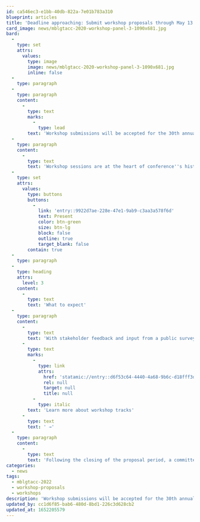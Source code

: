 ```yaml
---
id: ca546ec3-e1bb-40db-822a-7e01b783a310
blueprint: articles
title: 'Deadline approaching: Submit workshop proposals through May 13'
card_image: news/mblgtacc-2020-workshop-panel-3-1090x681.jpg
bard:
  -
    type: set
    attrs:
      values:
        type: image
        image: news/mblgtacc-2020-workshop-panel-3-1090x681.jpg
        inline: false
  -
    type: paragraph
  -
    type: paragraph
    content:
      -
        type: text
        marks:
          -
            type: lead
        text: 'Workshop submissions will be accepted for the 30th annual MBLGTACC through Friday, May 13, 2022 at 11:59 p.m. EDT.'
  -
    type: paragraph
    content:
      -
        type: text
        text: 'Workshop sessions are at the heart of conference''s history and impact, bringing together students and higher ed pros from across the Midwest to learn and grow through the knowledge and experiences of their peers and mentors. We encourage anyone—students, staff, faculty, community organizers, and others—to consider what knowledge and experiences they can thoughtfully and confidently bring to a workshop of attendees, and to submit a proposal. '
  -
    type: set
    attrs:
      values:
        type: buttons
        buttons:
          -
            link: 'entry::9922d7ae-228e-47e1-9ab9-c3aa3a578f6d'
            text: Present
            color: btn-green
            size: btn-lg
            block: false
            outline: true
            target_blank: false
        contain: true
  -
    type: paragraph
  -
    type: heading
    attrs:
      level: 3
    content:
      -
        type: text
        text: 'What to expect'
  -
    type: paragraph
    content:
      -
        type: text
        text: 'With stakeholder feedback and input from a public survey, we previously selected and announced the tracks for the 30th annual conference. When you submit your proposal, you''ll be asked if your session should be considered for inclusion in any of the tracks. '
      -
        type: text
        marks:
          -
            type: link
            attrs:
              href: 'statamic://entry::d6f53c64-4440-4a68-9b6c-d18fff3d6834'
              rel: null
              target: null
              title: null
          -
            type: italic
        text: 'Learn more about workshop tracks'
      -
        type: text
        text: ' →'
  -
    type: paragraph
    content:
      -
        type: text
        text: 'Following the closing of the proposal period, a committee comprising students, staff, and advisors will review, rank, and select a slate of workshops for MBLGTACC 2022. Presenters will be notified in mid-July of the status of their proposals, and presenters of accepted workshops will be asked to confirm their intent to present at MBLGTACC and key information about their program.'
categories:
  - news
tags:
  - mblgtacc-2022
  - workshop-proposals
  - workshops
description: 'Workshop submissions will be accepted for the 30th annual MBLGTACC through Friday, May 13, 2022 at 11:59 p.m. EDT. Workshop sessions are at the heart of conference''s history and impact, bringing together students and higher ed pros from across the Midwest to learn and grow through the knowledge and experiences of their peers and mentors.'
updated_by: cc1d6f85-bab6-480d-8bd1-226c3d628cb2
updated_at: 1652205579
---
```

